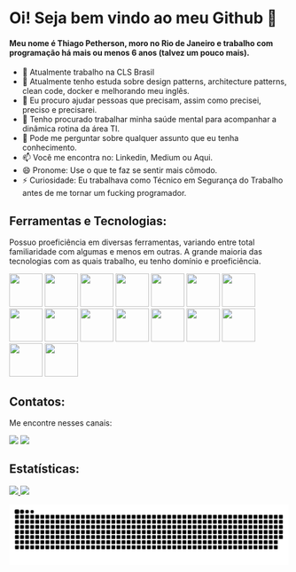 # Oi! Seja bem vindo ao meu Github 👋
#### Meu nome é Thiago Petherson, moro no Rio de Janeiro e trabalho com programação há mais ou menos 6 anos (talvez um pouco mais).

<!--
**thiagopetherson/ThiagoPetherson** is a ✨ _special_ ✨ repository because its `README.md` (this file) appears on your GitHub profile.
-->

- 🔭 Atualmente trabalho na CLS Brasil
- 🌱 Atualmente tenho estuda sobre design patterns, architecture patterns, clean code, docker e melhorando meu inglês.
- 👯 Eu procuro ajudar pessoas que precisam, assim como precisei, preciso e precisarei.
- 🤔 Tenho procurado trabalhar minha saúde mental para acompanhar a dinâmica rotina da área TI.
- 💬 Pode me perguntar sobre qualquer assunto que eu tenha conhecimento.
- 📫 Você me encontra no: Linkedin, Medium ou Aqui.
- 😄 Pronome: Use o que te faz se sentir mais cômodo.
- ⚡ Curiosidade: Eu trabalhava como Técnico em Segurança do Trabalho antes de me tornar um fucking programador.

## Ferramentas e Tecnologias:
Possuo proeficiência em diversas ferramentas, variando entre total familiaridade com algumas e menos em outras. A grande maioria das tecnologias com as quais trabalho, eu tenho domínio e proeficiência.<br>

<img loading="lazy" src="https://cdn.jsdelivr.net/gh/devicons/devicon/icons/html5/html5-original.svg" width="60" height="60"/> <img loading="lazy" src="https://cdn.jsdelivr.net/gh/devicons/devicon/icons/css3/css3-original.svg" width="60" height="60"/> <img loading="lazy" src="https://cdn.jsdelivr.net/gh/devicons/devicon/icons/sass/sass-original.svg" width="60" height="60"/> <img loading="lazy" src="https://cdn.jsdelivr.net/gh/devicons/devicon/icons/bootstrap/bootstrap-original.svg" width="60" height="60"/> <img loading="lazy" src="https://cdn.jsdelivr.net/gh/devicons/devicon/icons/php/php-original.svg" width="60" height="60"/> <img loading="lazy" src="https://cdn.jsdelivr.net/gh/devicons/devicon/icons/laravel/laravel-original.svg" width="60" height="60"/> <img loading="lazy" src="https://cdn.jsdelivr.net/gh/devicons/devicon/icons/javascript/javascript-original.svg" width="60" height="60"/> <img loading="lazy" src="https://cdn.jsdelivr.net/gh/devicons/devicon/icons/vuejs/vuejs-original.svg" width="60" height="60"/> <img loading="lazy" src="https://cdn.jsdelivr.net/gh/devicons/devicon/icons/quasar/quasar-original.svg" width="60" height="60"/> <img loading="lazy" src="https://cdn.jsdelivr.net/gh/devicons/devicon/icons/nuxtjs/nuxtjs-original.svg" width="60" height="60"/> <img loading="lazy" src="https://cdn.jsdelivr.net/gh/devicons/devicon/icons/jquery/jquery-original.svg" width="60" height="60"/> <img loading="lazy" src="https://cdn.jsdelivr.net/gh/devicons/devicon/icons/knockout/knockout-plain-wordmark.svg" width="60" height="60"/> <img loading="lazy" src="https://cdn.jsdelivr.net/gh/devicons/devicon/icons/mysql/mysql-original.svg" width="60" height="60"/> <img loading="lazy" src="https://cdn.jsdelivr.net/gh/devicons/devicon/icons/mongodb/mongodb-original.svg" width="60" height="60"/> <img loading="lazy" src="https://cdn.jsdelivr.net/gh/devicons/devicon/icons/firebase/firebase-original.svg" width="60" height="60"/> <img loading="lazy" src="https://cdn.jsdelivr.net/gh/devicons/devicon/icons/wordpress/wordpress-original.svg" width="60" height="60"/>

## Contatos:
Me encontre nesses canais:<br>

<div>
<a href="https://www.linkedin.com/in/thiago-petherson-21b7b6193/" target="_blank"><img loading="lazy" src="https://img.shields.io/badge/-LinkedIn-%230077B5?style=for-the-badge&logo=linkedin&logoColor=white" target="_blank"></a>   
<a href="https://medium.com/@thiagopetherson" target="_blank"><img loading="lazy" src="https://img.shields.io/badge/-Medium-%23000000?style=for-the-badge&logo=medium&logoColor=white" target="_blank"></a>   
</div>

## Estatísticas:

<div>
<a href="https://github.com/thiagopetherson">
<img loading="lazy" height="180em" src="https://github-readme-stats.vercel.app/api/top-langs/?username=thiagopetherson&layout=compact&langs_count=7&theme=dark"/>
<img loading="lazy" height="180em" src="https://github-readme-stats.vercel.app/api?username=thiagopetherson&show_icons=true&theme=dark&include_all_commits=true&count_private=true"/>
</div>

![Snake animation](https://github.com/thiagopetherson/thiagopetherson/blob/output/github-contribution-grid-snake.svg)

